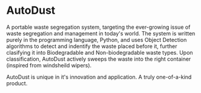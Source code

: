 #  AutoDust 

A portable waste segregation system, targeting the ever-growing issue of waste segregation and management in today's world. The system is written purely in the programming language, Python, and uses Object Detection algorithms to detect and indentify the waste placed before it, further clasifying it into Biodegradable and Non-biodegradable waste types. Upon classification, AutoDust actively sweeps the waste into the right container (inspired from windsheild wipers).

AutoDust is unique in it's innovation and application. A truly one-of-a-kind product.

